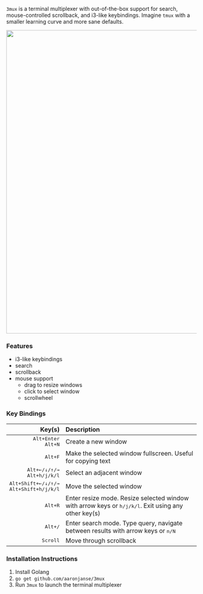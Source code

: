 `3mux` is a terminal multiplexer with out-of-the-box support for search, mouse-controlled scrollback, and i3-like keybindings. Imagine `tmux` with a smaller learning curve and more sane defaults.

<img src="./demo.gif" width="800"/>

<!--TODO: GIF!-->

### Features

* i3-like keybindings
* search
* scrollback
* mouse support
  * drag to resize windows
  * click to select window
  * scrollwheel

### Key Bindings

| Key(s) | Description
|-------:|:------------
|<kbd>Alt+Enter</kbd><br><kbd>Alt+N</kbd> | Create a new window
|<kbd>Alt+F</kbd> | Make the selected window fullscreen. Useful for copying text
|<kbd>Alt+&larr;/&darr;/&uarr;/&rarr;</kbd><br><kbd>Alt+h/j/k/l</kbd> | Select an adjacent window
|<kbd>Alt+Shift+&larr;/&darr;/&uarr;/&rarr;</kbd><br><kbd>Alt+Shift+h/j/k/l</kbd> | Move the selected window
|<kbd>Alt+R</kbd> | Enter resize mode. Resize selected window with arrow keys or <kbd>h/j/k/l</kbd>. Exit using any other key(s)
|<kbd>Alt+/</kbd> | Enter search mode. Type query, navigate between results with arrow keys or <kbd>n/N</kbd>
|<kbd>Scroll</kbd> | Move through scrollback

### Installation Instructions

1. Install Golang
2. `go get github.com/aaronjanse/3mux`
3. Run `3mux` to launch the terminal multiplexer
